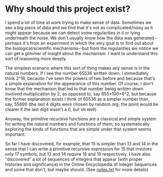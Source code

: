 Why should this project exist?
==============================

I spend a lot of time at work trying to make sense of data. Sometimes
we see a big piece of data and we find that it's not as complicated/noisy as
it might appear because we can detect some regularities in it or lying
underneath the noise. We don't usually know how the data was
generated--perhaps it's from an experiment in which the very goal is to
find out about the biological/scientific mechanisms--but from the
regularities we notice we can get a glimmer of insight about the
mechanism. I want to understand this sort of reasoning more deeply.

The simplest scenario where this sort of thing makes any sense is in
the natural numbers. If I see the number 65536 written down, I immediately think
2^16, because I've seen the powers of two before and because that's a
simple explanation for the appearance of this number. Of course, I don't
know that the mechanism that led to that number being written 
down involved multiplication by 2, as opposed to, say 655*100+6^2, but
because the former explanation exists I think of 65536 as a simpler
number than, say, 55690 (the last 4 digits were chosen by random.org;
the point would be clearer if the last digit wasn't a 0, but oh well).

Anyway, the primitive recursive functions are a classical and simple
system for writing the natural numbers and functions of them, so
systematically exploring the kinds of functions that are simple under
that system seems important.

So far I have discovered, for example, that 15 is simpler than
13 and 14 in the sense that I can write a primitive recursive expression for
15 that involves only 17 symbols, but 13 and 14 require 18 and 19 respectively.
I have also "discovered" a lot of sequences of
integers that appear (with proper histories and significance) in the Online
Encyclopedia of Integer Sequences and some that don't, but maybe
should. (See [notes.txt](https://github.com/mcoram/primrec/blob/master/notes.txt)
for more details)

